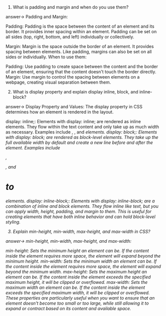 1. What is padding and margin and when do you use them?

answer-> Padding and Margin:

Padding: Padding is the space between the content of an element and its border. It provides inner spacing within an element. Padding can be set on all sides (top, right, bottom, and left) individually or collectively.

Margin: Margin is the space outside the border of an element. It provides spacing between elements. Like padding, margins can also be set on all sides or individually.
When to use them:

Padding: Use padding to create space between the content and the border of an element, ensuring that the content doesn't touch the border directly.
Margin: Use margin to control the spacing between elements on a webpage, creating visual separation between them.

2. What is display property and explain display inline, block, and inline-block?

answer-> Display Property and Values:
The display property in CSS determines how an element is rendered in the layout.

display: inline;: Elements with display: inline; are rendered as inline elements. They flow within the text content and only take up as much width as necessary. Examples include <span>, <a>, and <em> elements.
display: block;: Elements with display: block; are rendered as block-level elements. They take up the full available width by default and create a new line before and after the element. Examples include <div>, <p>, and <h1> to <h6> elements.
display: inline-block;: Elements with display: inline-block; are a combination of inline and block elements. They flow inline like text, but you can apply width, height, padding, and margin to them. This is useful for creating elements that have both inline behavior and can hold block-level styling.

3. Explain min-height, min-width, max-height, and max-width in CSS?

answer-> min-height, min-width, max-height, and max-width:

min-height: Sets the minimum height an element can be. If the content inside the element requires more space, the element will expand beyond the minimum height.
min-width: Sets the minimum width an element can be. If the content inside the element requires more space, the element will expand beyond the minimum width.
max-height: Sets the maximum height an element can be. If the content inside the element exceeds the specified maximum height, it will be clipped or overflowed.
max-width: Sets the maximum width an element can be. If the content inside the element exceeds the specified maximum width, it will be clipped or overflowed.
These properties are particularly useful when you want to ensure that an element doesn't become too small or too large, while still allowing it to expand or contract based on its content and available space.